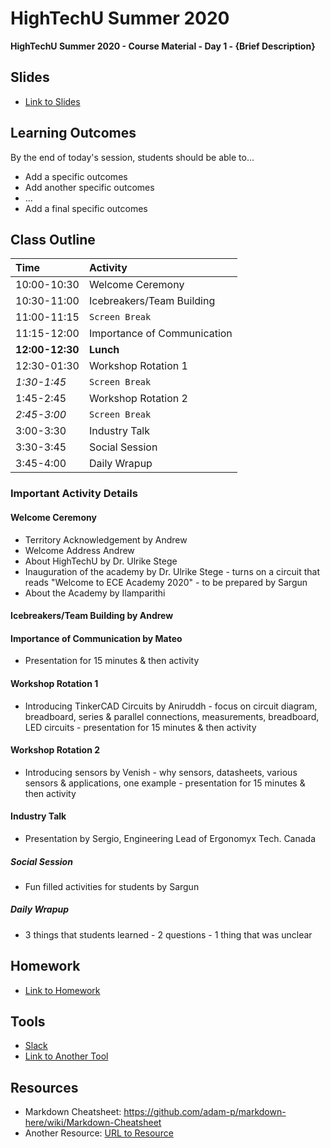 # HighTechU Summer 2020

**HighTechU Summer 2020 - Course Material - Day 1 - {Brief Description}**

## Slides

* [Link to Slides](Link)

## Learning Outcomes
By the end of today's session, students should be able to...
* Add a specific outcomes
* Add another specific outcomes
* ...
* Add a final specific outcomes

## Class Outline

|Time|Activity|
|:---|:---|
|10:00-10:30| Welcome Ceremony|
|10:30-11:00|Icebreakers/Team Building|
|11:00-11:15|`Screen Break`|
|11:15-12:00|Importance of Communication|
|**12:00-12:30**|**Lunch**|
|12:30-01:30|Workshop Rotation 1|
|*1:30-1:45*|`Screen Break`|
|1:45-2:45|Workshop Rotation 2|
|*2:45-3:00*|`Screen Break`|
|3:00-3:30|Industry Talk|
|3:30-3:45|Social Session|
|3:45-4:00|Daily Wrapup|

### Important Activity Details

#### Welcome Ceremony
* Territory Acknowledgement by Andrew
* Welcome Address Andrew
* About HighTechU by Dr. Ulrike Stege
* Inauguration of the academy by Dr. Ulrike Stege - turns on a circuit that reads "Welcome to ECE Academy 2020" - to be prepared by Sargun
* About the Academy by Ilamparithi

#### Icebreakers/Team Building by Andrew

#### Importance of Communication by Mateo
* Presentation for 15 minutes & then activity

#### Workshop Rotation 1 
* Introducing TinkerCAD Circuits by Aniruddh - focus on circuit diagram, breadboard, series & parallel connections, measurements, breadboard, LED circuits - presentation for 15 minutes & then activity

#### Workshop Rotation 2
* Introducing sensors by Venish - why sensors, datasheets, various sensors & applications, one example - presentation for 15 minutes & then activity

#### Industry Talk
* Presentation by Sergio, Engineering Lead of Ergonomyx Tech. Canada

##### Social Session
* Fun filled activities for students by Sargun

##### Daily Wrapup
* 3 things that students learned - 2 questions - 1 thing that was unclear 


## Homework

* [Link to Homework](Link)

## Tools

* [Slack](https://slack.com/)
* [Link to Another Tool](Link)

## Resources

* Markdown Cheatsheet: https://github.com/adam-p/markdown-here/wiki/Markdown-Cheatsheet
* Another Resource: [URL to Resource](link)
